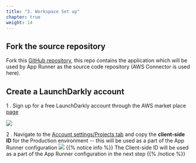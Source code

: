 ```yaml
---
title: "3. Workspace Set up"
chapter: true
weight: 14
---
```


## Fork the source repository

Fork this [GitHub repository](https://github.com/launchdarkly-labs/ld-aws-workshop-module1-app), this repo contains the application which will be used by App Runner as the source code repository (AWS Connector is used here).


## Create a LaunchDarkly account

1 . Sign up for a free LaunchDarkly account through the AWS market place [page](https://aws.amazon.com/marketplace/pp/prodview-x22m6p4lybzwe)

<img src=/images/setup/ld-aws-marketplace.png>

2 . Navigate to the [Account settings/Projects tab](https://app.launchdarkly.com/settings/projects) and copy the **client-side ID** for the Production environment -- this will be used as a part of the App Runner configuration
<img src=/images/setup/ld_client_id.png>
{{% notice info %}}
The Client-side ID will be used as a part of the App Runner configuration in the next step
{{% /notice %}}
